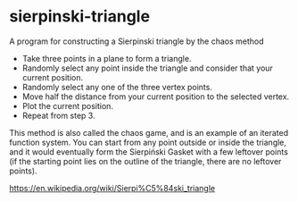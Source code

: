# sierpinski-triangle
A program for constructing a Sierpinski triangle by the chaos method

+ Take three points in a plane to form a triangle.
+ Randomly select any point inside the triangle and consider that your current position.
+ Randomly select any one of the three vertex points.
+ Move half the distance from your current position to the selected vertex.
+ Plot the current position.
+ Repeat from step 3.

This method is also called the chaos game, and is an example of an iterated function system. You can start from any point outside or inside the triangle, and it would eventually form the Sierpiński Gasket with a few leftover points (if the starting point lies on the outline of the triangle, there are no leftover points).

https://en.wikipedia.org/wiki/Sierpi%C5%84ski_triangle
